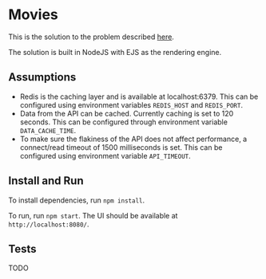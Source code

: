 # Movies

This is the solution to the problem described [here](http://webjetapitest.azurewebsites.net/).

The solution is built in NodeJS with EJS as the rendering engine. 

## Assumptions
* Redis is the caching layer and is available at localhost:6379. This can be configured using environment variables `REDIS_HOST` and `REDIS_PORT`.
* Data from the API can be cached. Currently caching is set to 120 seconds. This can be configured through environment variable `DATA_CACHE_TIME`.
* To make sure the flakiness of the API does not affect performance, a connect/read timeout of 1500 milliseconds is set. This can be configured using environment variable `API_TIMEOUT`.

## Install and Run
To install dependencies, run `npm install`.

To run, run `npm start`. The UI should be available at `http://localhost:8080/`.

## Tests
TODO
